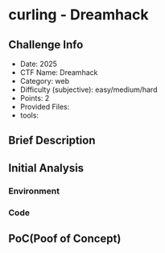 # curling - Dreamhack
## Challenge Info
- Date: 2025
- CTF Name: Dreamhack
- Category: web
- Difficulty (subjective): easy/medium/hard
- Points: 2
- Provided Files:
- tools:
## Brief Description
## Initial Analysis
### Environment
### Code

## PoC(Poof of Concept)
